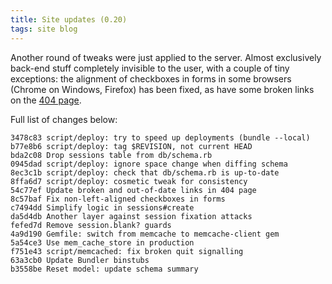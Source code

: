 ```yaml
---
title: Site updates (0.20)
tags: site blog
---
```


Another round of tweaks were just applied to the server. Almost exclusively back-end stuff completely invisible to the user, with a couple of tiny exceptions: the alignment of checkboxes in forms in some browsers (Chrome on Windows, Firefox) has been fixed, as have some broken links on the [404 page](/404.html).

Full list of changes below:

    3478c83 script/deploy: try to speed up deployments (bundle --local)
    b77e8b6 script/deploy: tag $REVISION, not current HEAD
    bda2c08 Drop sessions table from db/schema.rb
    0945dad script/deploy: ignore space change when diffing schema
    8ec3c1b script/deploy: check that db/schema.rb is up-to-date
    8ffa6d7 script/deploy: cosmetic tweak for consistency
    54c77ef Update broken and out-of-date links in 404 page
    8c57baf Fix non-left-aligned checkboxes in forms
    c7494dd Simplify logic in sessions#create
    da5d4db Another layer against session fixation attacks
    fefed7d Remove session.blank? guards
    4a9d190 Gemfile: switch from memcache to memcache-client gem
    5a54ce3 Use mem_cache_store in production
    f751e43 script/memcached: fix broken quit signalling
    63a3cb0 Update Bundler binstubs
    b3558be Reset model: update schema summary
